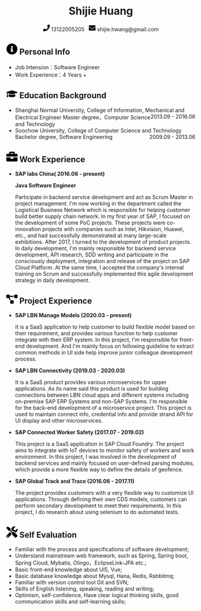  <center>
     <h1>Shijie Huang</h1>
     <div>
         <span>
             <img src="assets/phone-solid.svg" width="18px">
             13122005205
         </span>
         &nbsp;
         <span>
             <img src="assets/envelope-solid.svg" width="18px">
             shijie.hwang@gmail.com
         </span>
     </div>
 </center>

 ## <img src="assets/info-circle-solid.svg" width="30px"> Personal Info 

 - Job Intension：Software Engineer
 - Work Experience：4 Years +

## <img src="assets/graduation-cap-solid.svg" width="30px"> Education Background

- Shanghai Normal University, College of Information, Mechanical and Electrical Engineer<div style="float:right">2013.09 - 2016.06</div>
  Master degree，Computer Science and Technology
- Soochow University, College of Computer Science and Technology<div style="float:right">2009.09 - 2013.06</div>
  Bachelor degree, Software Engineering

## <img src="assets/briefcase-solid.svg" width="30px"> Work Experience

- **SAP labs China( 2016.06 - present)**

  **Java Software Engineer**

  Participate in backend service development and act as Scrum Master in project management. I'm now working in the department called the Logistical Business Network which is responsible for helping customer build better supply chain network. In my first year of SAP, I focused on the development of some PoC projects. These projects were co-innovation projects with companies such as Intel, Hikvision, Huawei, etc., and had successfully demonstrated at many large-scale exhibitions.
  After 2017, I turned to the development of product projects. In daily development, I'm mainly responsible for backend service development, API research, SDD writing and participate in the consciously deployment, integration and release of the project on SAP Cloud Platform. At the same time, I accepted the company's internal training on Scrum and successfully implemented this agile development strategy in daily development.


## <img src="assets/project-diagram-solid.svg" width="30px"> Project Experience

- **SAP LBN Manage Models (2020.03 - present)**

  It is a SaaS application to help customer to build flexible model based on their requirement, and provides various function to help customer integrate with their ERP system.
  In this project, I'm responsible for front-end development. And I'm mainly focus on following guideline to extract common methods in UI side help improve junior colleague development process.

- **SAP LBN Connectivity (2019.03 - 2020.03)**

  It is a SaaS product provides various microservices for upper applications. As its name said this product is used for building connections between LBN cloud apps and different systems including on-premise SAP ERP Systems and non-SAP Systems.
  I'm responsible for the back-end development of a microservice project. This project is used to maintain connect info, credential info and provide strand API for UI display and other microservices.

- **SAP Connected Worker Safety (2017.07 - 2019.02)**

  This project is a SaaS application in SAP Cloud Foundry. The project aims to integrate with IoT devices to monitor safety of workers and work environment.
  In this project, I was involved in the development of backend services and mainly focused on user-defined parsing modules, which provide a more flexible way to define the details of geofence.

- **SAP Global Track and Trace (2016.06 - 2017.11)**

  The project provides customers with a very flexible way to customize UI applications. Through defining their own CDS models, customers can perform secondary development to meet their requirements.
  In this project, I do research about using selenium to do automated tests.

## <img src="assets/tools-solid.svg" width="30px"> Self Evaluation

- Familiar with the process and specifications of software development;
- Understand mainstream web framework, such as Spring, Spring boot, Spring Cloud, Mybatis, Olingo，EclipseLink-JPA etc.;
- Basic front-end knowledge about UI5, Vue;
- Basic database knowledge about Mysql, Hana, Redis, Rabbitmq;
- Familiar with version control tool Git and SVN;
- Skills of English listening, speaking, reading and writing;
- Optimism, self-confidence, Have clear logical thinking skills, good communication skills and self-learning skills;
